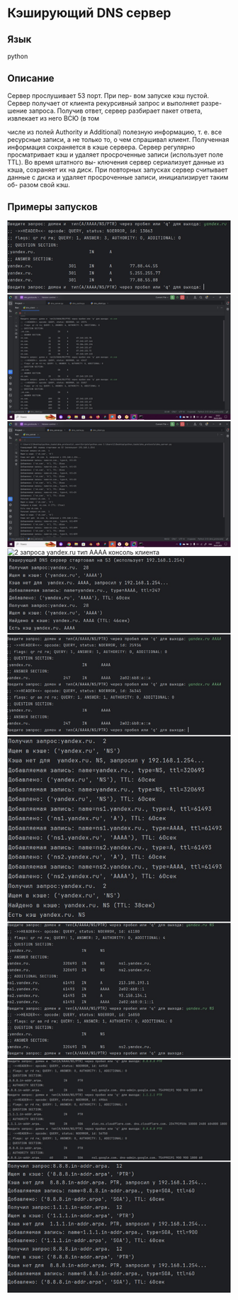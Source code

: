 # Кэширующий DNS сервер
## Язык 
python
## Описание
Сервер прослушивает 53 порт. При пер-
вом запуске кэш пустой. Сервер получает от клиента рекурсивный запрос и выполняет разре-
шение запроса. Получив ответ, сервер разбирает пакет ответа, извлекает из него ВСЮ (в том

числе из полей Authority и Additional) полезную информацию, т. е. все ресурсные записи, а не
только то, о чем спрашивал клиент. Полученная информация сохраняется в кэше сервера.
Сервер регулярно просматривает кэш и удаляет просроченные записи (использует поле TTL). Во время штатного вы-
ключения сервер сериализует данные из кэша, сохраняет их на диск. При повторных запусках
сервер считывает данные с диска и удаляет просроченные записи, инициализирует таким об-
разом свой кэш.
## Примеры запусков
![yandex.ru тип A консоль клиента](images_examples/1.jpg)
![3 запроса vk.com тип A консоль клиента](images_examples/2.jpg)
![3 запроса vk.com тип A консоль сервера](images_examples/3.jpg)
![2 запроса yandex.ru тип AAAA консоль клиента](images/4.jpg)
![2 запроса yandex.ru тип AAAA консоль сервера](images_examples/5.jpg)
![2 запроса yandex.ru тип AAAA консоль клиента](images_examples/4.jpg)
![запросы yandex.ru тип NS консоль сервера](images_examples/7.jpg)
![запросы yandex.ru тип NS консоль клиента](images_examples/8.jpg)
![запросы тип PTR консоль клиента](images_examples/9.jpg)
![запросы тип PTR консоль сервера](images_examples/10.jpg)
